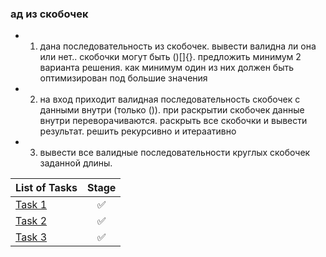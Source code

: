 ### ад из скобочек

- 1. дана последовательность из скобочек. вывести валидна ли она или нет.. скобочки могут быть ()[]{}. предложить минимум 2 варианта решения. как минимум один из них должен быть оптимизирован под большие значения
- 2. на вход приходит валидная последовательность скобочек с данными внутри (только ()). при раскрытии скобочек данные внутри переворачиваются. раскрыть все скобочки и вывести результат. решить рекурсивно и итераативно
- 3. вывести все валидные последовательности круглых скобочек заданной длины.

| List of Tasks | Stage |
| ------------- | :---: |
| [Task 1]()    |  ✅   |
| [Task 2]()    |  ✅   |
| [Task 3 ]()   |  ✅   |
